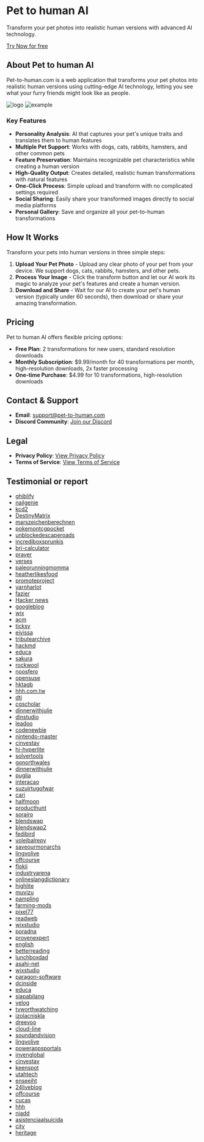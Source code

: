  # Pet to human AI

Transform your pet photos into realistic human versions with advanced AI technology.

[Try Now for free](https://pet-to-human.com)


## About Pet to human AI

Pet-to-human.com is a web application that transforms your pet photos into realistic human versions using cutting-edge AI technology, letting you see what your furry friends might look like as people.

![logo](https://pet-to-human.com/logo.png)
![example](https://pet-to-human.com/imgs/features/2.webp)

### Key Features

- **Personality Analysis**: AI that captures your pet's unique traits and translates them to human features
- **Multiple Pet Support**: Works with dogs, cats, rabbits, hamsters, and other common pets
- **Feature Preservation**: Maintains recognizable pet characteristics while creating a human version
- **High-Quality Output**: Creates detailed, realistic human transformations with natural features
- **One-Click Process**: Simple upload and transform with no complicated settings required
- **Social Sharing**: Easily share your transformed images directly to social media platforms
- **Personal Gallery**: Save and organize all your pet-to-human transformations

## How It Works

Transform your pets into human versions in three simple steps:

1. **Upload Your Pet Photo** - Upload any clear photo of your pet from your device. We support dogs, cats, rabbits, hamsters, and other pets.
2. **Process Your Image** - Click the transform button and let our AI work its magic to analyze your pet's features and create a human version.
3. **Download and Share** - Wait for our AI to create your pet's human version (typically under 60 seconds), then download or share your amazing transformation.

## Pricing

Pet to human AI offers flexible pricing options:

- **Free Plan**: 2 transformations for new users, standard resolution downloads
- **Monthly Subscription**: $9.99/month for 40 transformations per month, high-resolution downloads, 2x faster processing
- **One-time Purchase**: $4.99 for 10 transformations, high-resolution downloads

## Contact & Support

- **Email**: support@pet-to-human.com
- **Discord Community**: [Join our Discord](https://discord.gg/yUqMPvNp)

## Legal
- **Privacy Policy**: [View Privacy Policy](https://pet-to-human.com/privacy-policy)
- **Terms of Service**: [View Terms of Service](https://pet-to-human.com/terms-of-service)

## Testimonial or report
- [ghiblify](https://ghiblify.run)
- [nailgenie](https://nailgenie.org/)
- [kcd2](https://kcd2.org/)
- [DestinyMatrix](https://destiny-matrix.cc/)
- [marszeichenberechnen](https://marszeichenberechnen.com/)
- [pokemontcgpocket](https://pokemontcgpocket.app/)
- [unblockedescaperoads](https://unblockedescaperoads.com/)
- [incrediboxsprunkis](https://incrediboxsprunkis.org/)
- [bri-calculator](https://bri-calculator.com/)
- [prayer](https://prayer-for.com/)
- [verses](https://bible-verses-ai.com/)
- [paleorunningmomma](https://www.paleorunningmomma.com/garlic-tuscan-shrimp-paleo-whole30/#comment-567057)
- [heatherlikesfood](https://heatherlikesfood.com/microwave-chocolate-chip-pizookie/comment-page-2/#comment-699240)
- [promoteproject](https://www.promoteproject.com/startup/182326/pet-to-human)
- [yarnharlot](https://www.yarnharlot.ca/2024/08/day-zero/#comment-1706576)
- [fazier](https://fazier.com/launches/pet-to-human)
- [Hacker news](https://news.ycombinator.com/item?id=43800338)
- [googleblog](https://developers-id.googleblog.com/2023/03/vidio-perkuat-kesuksesannya-di.html?sc=1745633878923#c7709367022654457575)
- [wix](https://nl.wix.com/blog/post/15-toffe-wix-website-voorbeelden-die-je-inspireren)
- [acm](https://interactions.acm.org/blog/view/embodied-games-from-nyu-itp/comment_added#comments)
- [ticksy](https://veented.ticksy.com/ticket/3606708)
- [eivissa](http://eivissa.s3.xrea.com/ClubSantAntoni/)
- [tributearchive](https://www.tributearchive.com/resources/2bc817b7-9db2-44d1-a919-0115b60711b3/finding-the-right-grief-counselor)
- [hackmd](https://hackmd.io/pvbO02D9ROWtJu1ODHq10Q?utm_source=comment-card&utm_medium=icon)
- [educa](https://www.educa.jcyl.es/blogs/en/leyendo/fase-provincial-burgos-i-certamen-lectura-publico)
- [sakura](http://www15420ui.sakura.ne.jp/snapblog/diary/class/20081129_02.htm#wb)
- [rockwool](https://as-cn-video.rockwool.com/7-strengths-testing-thermal)
- [noosfero](https://noosfero.ufba.br/freeaccounts/blog/apk-download#!)
- [opensuse](https://hackweek.opensuse.org/projects/early-stage-kdump-support)
- [hktagb](http://hktagb.ddo.jp/diarypro-vb/diary.cgi?mode=comment&no=5#comment)
- [hhh.com.tw](https://hhh.com.tw/forum/detail?id=1545&page=6)
- [dti](https://webkit.dti.ne.jp/bbs1/mekahouse/mekag/)
- [cgscholar](https://cgscholar.com/community/profiles/user-46780/updates/53640?no_of_page=2)
- [dinnerwithjulie](https://www.dinnerwithjulie.com/2021/11/03/plant-based-deep-n-delicious-chocolate-cake/#comment-1057044)
- [dinstudio](http://www.i21kf.dinstudio.se/blog_22_12.html)
- [leadoo](https://webinar.leadoo.com/kan-du-grunderna-i-1)
- [codenewbie](https://community.codenewbie.org/zorian/5-best-email-apis-for-developers-an-overview-5g43/comments)
- [nintendo-master](https://www.nintendo-master.com/jeux/switch/emio/preview#google_vignette)
- [cinvestav](https://difusion.cinvestav.mx/La-Academia/Galer%C3%ADa/emodule/6215/eitem/515)
- [hi-hyperlite](https://community.hi-hyperlite.com/showthread.php?tid=74&page=2)
- [solvertools](https://solvertools.com/ai/pet-to-human)
- [gonorthwales](https://www.gonorthwales.co.uk/ideas-and-inspiration/blog/read/2016/07/10-facts-about-snowdonia-b31)
- [dinnerwithjulie](https://www.dinnerwithjulie.com/2022/10/18/nanaimo-bar-cake/#comment-1057048)
- [puglia](https://edottosgd.sanita.puglia.it/knowledgetree/action.php?kt_path_info=ktcore.actions.document.discussion&fDocumentId=16186&fThreadId=240&action=viewThread)
- [interacao](https://www.interacao.espm.br/post/desentoca-2020)
- [suzujrtugofwar](https://suzujrtugofwar.blog.bai.ne.jp/?eid=109124)
- [cari](https://b.cari.com.my/home.php?mod=space&uid=2223192&do=album&picid=150517)
- [halfmoon](https://is.halfmoon.jp/thankyou/uni_patio/uni_patio.cgi)
- [producthunt](https://www.producthunt.com/products/pet-to-human-2)
- [sorairo](https://sorairo.bbs.wox.cc/#form)
- [blendswap](https://blendswap.com/blend/31259)
- [blendswap2](https://blendswap.com/blend/21290)
- [fedibird](https://prismo.fedibird.com/posts/3fb0dc1c-04ef-471e-9361-feb562041e85)
- [volejbalrepy](https://volejbalrepy.proweb.cz/rozpisy/kde-najdu-spolehlivy-obchod-s-jednorazovymi-elektronickymi-cigaretami-6058/prispevek-vytvoren#pwcmfef-post-57349)
- [saveourmonarchs](https://www.saveourmonarchs.org/blog/whats-in-the-name-of-a-monarch-butterfly)
- [lingvolive](https://www.lingvolive.com/ru-ru/community/posts/1501343)
- [offcourse](https://offcourse.co/users/activity/14228/)
- [flokii](https://www.flokii.com/questions/view/4042/boost-your-telegram-account-what-are-your-best-strategies)
- [industryarena](https://en.industryarena.com/forum/showthread.php?t=457780&p=2613459#post2613459)
- [onlineslangdictionary](http://onlineslangdictionary.com/term/add/raspberry-pi)
- [highlite](https://forum.highlite.com/showthread.php?tid=1831&pid=4619#pid4619)
- [muvizu](https://videos.muvizu.com/Profile/Public/latest.aspx?username=kimberley228k)
- [pampling](https://www.pampling.com/comunidad/usuarios/67962-paulagarlo)
- [farming-mods](https://farming-mods.com/news/vydelennye_servera_i_prilozhenija/2018-07-14-33)
- [pixel77](https://pixel77.com/how-to-use-photography-in-graphic-design/#comment-219468)
- [readweb](https://readweb.ai/en/page/c3f3eedbb4cc0ad8de91e48466310ca9)
- [wixstudio](https://fnfansite.wixstudio.com/fridaynightfansite/forum/skin-mods/_hiii-1)
- [poradna](https://pc.poradna.net/flashes/3004116-linux-ve-windows-umi-gui-aplikace#r3292144)
- [provenexpert](https://www.provenexpert.com/yxchen1994/)
- [english](https://www.english.cam.ac.uk/spenseronline/review/item/46.2.10/#comment-10833)
- [betterreading](https://www.betterreading.com.au/news/qa-michael-connelly-author-of-the-waiting/#comment-472765)
- [lunchboxdad](https://www.lunchboxdad.com/2021/03/how-to-make-easter-bunny-lunch-for-your.html?sc=1745658276698#c3792114535448815737)
- [asahi-net](http://m056104.ppp.asahi-net.or.jp/cgi/patio_rakutaku/patio.cgi)
- [wixstudio](https://academicexpert.wixstudio.com/mysite/post/making-complicated-essays-easy-with-primary-research-methods)
- [paragon-software](https://developers.paragon-software.com/community/profile/httpsdestiny-matrix-cc/)
- [dcinside](https://gall.dcinside.com/board/view/?id=igjdivision&no=7773&page=1)
- [educa](https://www.educa.jcyl.es/blogs/es/ivcentenariocervantes/cervantes-anfitrion-shakespeare-valladolid)
- [siapabilang](https://siapabilang.com/hashtag/IcipIcipBuku/)
- [velog](https://velog.io/@blackbean99/%EA%B0%9C%EB%B0%9C%EC%9E%90%EA%B0%80-%EC%9E%90%EA%B2%A9%EC%A6%9D%EC%9D%84-%EC%99%9C-%EB%94%B0)
- [tvworthwatching](http://www.tvworthwatching.com/BlogPostDetails.aspx?postId=5807)
- [izolacniskla](http://www.izolacniskla.cz/forum-detail.php?dt_id=29328)
- [dreevoo](https://dreevoo.com/forum_post.php?idt=1025&r=2010535759&#new)
- [cloud-line](https://ignites.cloud-line.com/blog/2014/11/17861/)
- [soundandvision](https://www.soundandvision.com/content/wrap-audio-expo-north-america-2023#comment-561215)
- [lingvolive](https://www.lingvolive.com/en-us/community/posts/230857)
- [powerappsportals](https://odoe.powerappsportals.us/en-US/forums/crep/7870886d-2469-ee11-a81c-001dd806202e?msCorrelationId=76bec5da-e34a-4a2c-9d06-cea44bf27d16&instanceId=91f888586f2efc58873a4ce4a02db8b8ea7782792c5d91cffd75a716f613be73&tenantId=aa3f6932-fa7c-47b4-a0ce-a598cad161cf&portalId=6dd10c6b-c0ea-4952-bb98-d27755601545&orgId=1f82ae49-c85f-4f22-a649-130f24932932&environmentId=b914023e-9014-4249-90cc-5f93e67947b8&portalApp=site-6dd10c6b-c0ea-4952-bb98-d27755601545-GCv&portalType=CustomerPortal&portalProductionOrTrialType=Production&licenseType=Dynamics365&portalVersion=9.7.3.8&islandId=&portalDomain=https%3A%2F%2Fodoe.powerappsportals.us&page=2)
- [invenglobal](https://www.invenglobal.com/forum/lostark/141-guides-tips/9374-class-guides-collection-pve-leveling)
- [cinvestav](https://difusion.cinvestav.mx/La-Academia/Eventos-academia/emodule/7075/eitem/4888)
- [keenspot](http://godchild.keenspot.com/comic/chapter-3-page-05/#comment-1105591)
- [utahtech](https://donate.utahtech.edu/page.aspx?pid=305&dgs980=3&rid980=790&tid980=87)
- [enseeiht](https://cavale.enseeiht.fr/redmine/issues/1638)
- [24liveblog](https://www.24liveblog.com/live/UhMa3)
- [offcourse](https://offcourse.co/users/activity/718916/)
- [cucas](https://tribe.cucas.cn/question/16109?page=2)
- [hhh](https://hhh.com.tw/forum/detail?id=1545&page=6#35)
- [niadd](https://es.niadd.com/statuses/1059984.html)
- [asistenciaalsuicida](https://www.asistenciaalsuicida.org.ar/post/2-de-mayo-d%C3%ADa-internacional-contra-el-bullying-o-el-acoso-escolar)
- [city](https://www.city.fi/blogit/pinthefuckups/kalpeanaama+torilla+ja+muita+kertomuksia/124511)
- [heritage](https://myheritage.heritage.edu/ICS/Academics/RDG/RDG__502/1920_SU-RDG__502-10/Blog_1.jnz?portlet=Blog_1&screen=Main&screenType=change)
















